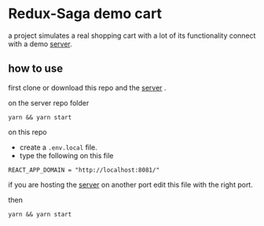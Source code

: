 # Redux-Saga demo cart

a project simulates a real shopping cart with a lot of its functionality connect with a demo [server](https://github.com/danielstern/redux-saga-shopping-cart-server).

## how to use

first clone or download this repo and the [server](https://github.com/danielstern/redux-saga-shopping-cart-server) .

on the server repo folder

```
yarn && yarn start
```

on this repo

- create a `.env.local` file.
- type the following on this file

```
REACT_APP_DOMAIN = "http://localhost:8081/"
```

if you are hosting the [server](https://github.com/danielstern/redux-saga-shopping-cart-server) on another port edit this file with the right port.

then

```
yarn && yarn start
```
